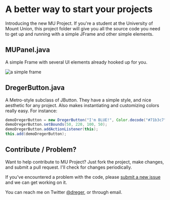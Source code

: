 # A better way to start your projects

Introducing the new MU Project. If you're a student at the University of Mount Union, this project folder will give you all the source code you need to get up and running with a simple JFrame and other simple elements. 

## MUPanel.java

A simple Frame with several UI elements already hooked up for you. 

![a simple frame](http://f.cl.ly/items/2I362P0M3z313z2e083G/mupanel.png)

## DregerButton.java

A Metro-style subclass of JButton. They have a simple style, and nice aesthetic for any project. Also makes instantiating and customizing colors really easy. For instance: 

```java
demoDregerButton = new DregerButton("I'm BLUE!", Color.decode("#71b3c7"));
demoDregerButton.setBounds(50, 220, 100, 50);
demoDregerButton.addActionListener(this);
this.add(demoDregerButton);
```

## Contribute / Problem? 

Want to help contribute to MU Project? Just fork the project, make changes, and submit a pull request. I'll check for changes periodically. 

If you've encountered a problem with the code, please [submit a new issue](https://github.com/dreger/mu-project/issues/new) and we can get working on it. 

You can reach me on Twitter [@dreger](http://twitter.com/dreger), or through email. 